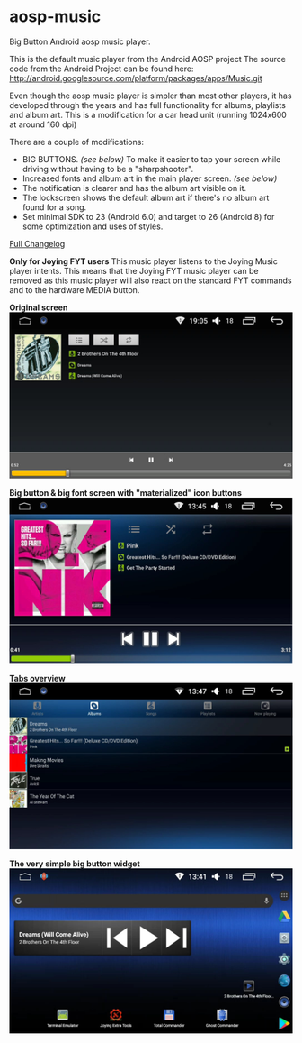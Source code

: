 # aosp-music
Big Button Android aosp music player.

This is the default music player from the Android AOSP project
The source code from the Android Project can be found here:
http://android.googlesource.com/platform/packages/apps/Music.git

Even though the aosp music player is simpler than most other players, it has developed through the years and has full functionality for albums, playlists and album art.
This is a modification for a car head unit (running 1024x600 at around 160 dpi)

There are a couple of modifications:
* BIG BUTTONS. *(see below)* To make it easier to tap your screen while driving without having to be a "sharpshooter".
* Increased fonts and album art in the main player screen. *(see below)*
* The notification is clearer and has the album art visible on it.
* The lockscreen shows the default album art if there's no album art found for a song.
* Set minimal SDK to 23 (Android 6.0) and target to 26 (Android 8) for some optimization and uses of styles.

[Full Changelog](https://github.com/hvdwolf/aosp-music/blob/master/Changelog.md)

**Only for Joying FYT users**
This music player listens to the Joying Music player intents. This means that the Joying FYT music player can be removed as this music player will also react on the standard FYT commands and to the hardware MEDIA button.

**Original screen**
![Original main player screen](./images/org-aosp-mainscreen_2.jpg)<br>

**Big button & big font screen with "materialized" icon buttons**
![Big button big fonts main player screen](./images/bigbutton-aosp-mainscreen3.jpg)<br>

**Tabs overview**
![tabs overview](./images/tab-screen.jpg)

**The very simple big button widget**
![widget](./images/simple_widget.jpg)